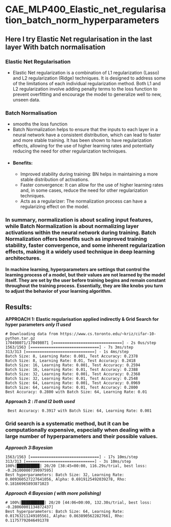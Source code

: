 # CAE_MLP400_Elastic_net_regularisation_batch_norm_hyperparameters
## Here I try Elastic Net regularisation in the last layer With batch normalisation

### **Elastic Net Regularisation**
- Elastic Net regularization is a combination of L1 regularization (Lasso) and L2 regularization (Ridge) techniques. It is designed to address some of the limitations of each individual regularization method. Both L1 and L2 regularization involve adding penalty terms to the loss function to prevent overfitting and encourage the model to generalize well to new, unseen data.


### **Batch Normalisation** 
- smooths the loss function
- Batch Normalization helps to ensure that the inputs to each layer in a neural network have a consistent distribution, which can lead to faster and more stable training. It has been shown to have regularization effects, allowing for the use of higher learning rates and potentially reducing the need for other regularization techniques.
- ####  **Benefits:**
    - Improved stability during training: BN helps in maintaining a more stable distribution of activations.
    - Faster convergence: It can allow for the use of higher learning rates and, in some cases, reduce the need for other regularization techniques.
    - Acts as a regularizer: The normalization process can have a regularizing effect on the model.


### In summary, normalization is about scaling input features, while Batch Normalization is about normalizing layer activations within the neural network during training. Batch Normalization offers benefits such as improved training stability, faster convergence, and some inherent regularization effects, making it a widely used technique in deep learning architectures.

**In machine learning, hyperparameters are settings that control the learning process of a model, but their values are not learned by the model itself. They are set by the user before training begins and remain constant throughout the training process. Essentially, they are like knobs you turn to adjust the behavior of your learning algorithm.**

## Results:
**APPROACH 1: Elastic regularisation applied indirectly & Grid Search for hyper parameters** ***only l1 used***
```
# Downloading data from https://www.cs.toronto.edu/~kriz/cifar-10-python.tar.gz
170498071/170498071 [==============================] - 2s 0us/step
1563/1563 [==============================] - 7s 3ms/step
313/313 [==============================] - 1s 4ms/step
Batch Size: 8, Learning Rate: 0.001, Test Accuracy: 0.2378
Batch Size: 8, Learning Rate: 0.01, Test Accuracy: 0.2418
Batch Size: 16, Learning Rate: 0.001, Test Accuracy: 0.2594
Batch Size: 16, Learning Rate: 0.01, Test Accuracy: 0.2388
Batch Size: 32, Learning Rate: 0.001, Test Accuracy: 0.2368
Batch Size: 32, Learning Rate: 0.01, Test Accuracy: 0.2548
Batch Size: 64, Learning Rate: 0.001, Test Accuracy: 0.0969
Batch Size: 64, Learning Rate: 0.01, Test Accuracy: 0.2800
Best Accuracy: 0.2800 with Batch Size: 64, Learning Rate: 0.01
```

**Approach 2 :  *l1 and l2 both used***
```
 Best Accuracy: 0.3917 with Batch Size: 64, Learning Rate: 0.001
```
### Grid search is a systematic method, but it can be computationally expensive, especially when dealing with a large number of hyperparameters and their possible values.
***Approach 3:Bayesian*** 
```
1563/1563 [==============================] - 17s 10ms/step
313/313 [==============================] - 3s 10ms/step
100%|██████████| 20/20 [38:45<00:00, 116.29s/trial, best loss: -0.26100000739097595]
Best hyperparameters: Batch Size: 32, Learning Rate: 0.009360527227641056, Alpha: 0.6919125492039278, Rho: 0.18166965893871023
```

***Approach 4:Bayesian ( with more polishing)*** 
```
# 100%|██████████| 20/20 [44:06<00:00, 132.30s/trial, best loss: -0.28060001134872437]
Best hyperparameters: Batch Size: 64, Learning Rate: 0.01763211249105561, Alpha: 0.8638905622827661, Rho: 0.11757792046491378
```



